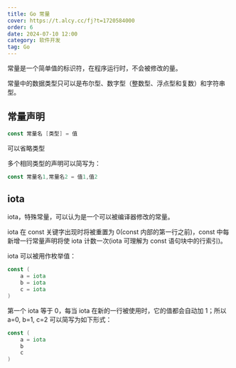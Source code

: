 ```yaml
---
title: Go 常量
cover: https://t.alcy.cc/fj?t=1720584000
order: 6
date: 2024-07-10 12:00
category: 软件开发
tag: Go
---
```


常量是一个简单值的标识符，在程序运行时，不会被修改的量。

常量中的数据类型只可以是布尔型、数字型（整数型、浮点型和复数）和字符串型。

## 常量声明

```Go
const 常量名 [类型] = 值
```

可以省略类型

多个相同类型的声明可以简写为：

```Go
const 常量名1,常量名2 = 值1,值2
```

## iota

iota，特殊常量，可以认为是一个可以被编译器修改的常量。

iota 在 const 关键字出现时将被重置为 0(const 内部的第一行之前)，const 中每新增一行常量声明将使 iota 计数一次(iota 可理解为 const 语句块中的行索引)。

iota 可以被用作枚举值：
```Go
const (
    a = iota
    b = iota
    c = iota
)
```
第一个 iota 等于 0，每当 iota 在新的一行被使用时，它的值都会自动加 1；所以 a=0, b=1, c=2 可以简写为如下形式：
```Go
const (
    a = iota
    b
    c
)
```

